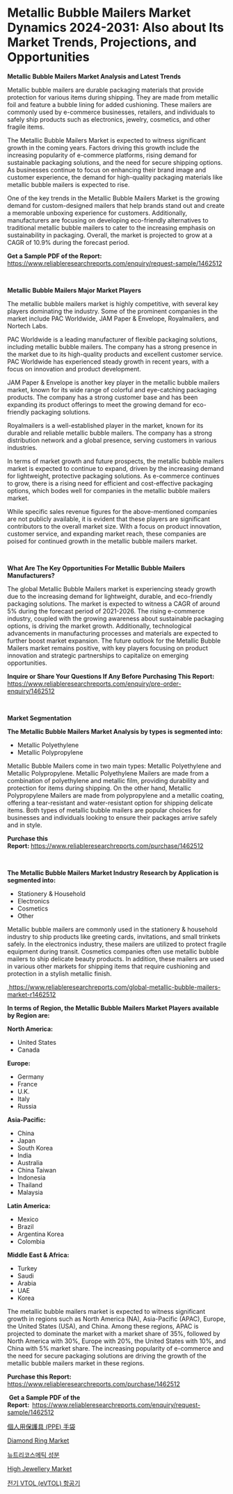 <p><h1>Metallic Bubble Mailers Market Dynamics 2024-2031: Also about Its Market Trends, Projections, and Opportunities</h1></p><p><strong>Metallic Bubble Mailers Market Analysis and Latest Trends</strong></p>
<p><p>Metallic bubble mailers are durable packaging materials that provide protection for various items during shipping. They are made from metallic foil and feature a bubble lining for added cushioning. These mailers are commonly used by e-commerce businesses, retailers, and individuals to safely ship products such as electronics, jewelry, cosmetics, and other fragile items.</p><p>The Metallic Bubble Mailers Market is expected to witness significant growth in the coming years. Factors driving this growth include the increasing popularity of e-commerce platforms, rising demand for sustainable packaging solutions, and the need for secure shipping options. As businesses continue to focus on enhancing their brand image and customer experience, the demand for high-quality packaging materials like metallic bubble mailers is expected to rise.</p><p>One of the key trends in the Metallic Bubble Mailers Market is the growing demand for custom-designed mailers that help brands stand out and create a memorable unboxing experience for customers. Additionally, manufacturers are focusing on developing eco-friendly alternatives to traditional metallic bubble mailers to cater to the increasing emphasis on sustainability in packaging. Overall, the market is projected to grow at a CAGR of 10.9% during the forecast period.</p></p>
<p><strong>Get a Sample PDF of the Report:&nbsp;</strong> <a href="https://www.reliableresearchreports.com/enquiry/request-sample/1462512">https://www.reliableresearchreports.com/enquiry/request-sample/1462512</a></p>
<p>&nbsp;</p>
<p><strong>Metallic Bubble Mailers Major Market Players</strong></p>
<p><p>The metallic bubble mailers market is highly competitive, with several key players dominating the industry. Some of the prominent companies in the market include PAC Worldwide, JAM Paper & Envelope, Royalmailers, and Nortech Labs. </p><p>PAC Worldwide is a leading manufacturer of flexible packaging solutions, including metallic bubble mailers. The company has a strong presence in the market due to its high-quality products and excellent customer service. PAC Worldwide has experienced steady growth in recent years, with a focus on innovation and product development.</p><p>JAM Paper & Envelope is another key player in the metallic bubble mailers market, known for its wide range of colorful and eye-catching packaging products. The company has a strong customer base and has been expanding its product offerings to meet the growing demand for eco-friendly packaging solutions.</p><p>Royalmailers is a well-established player in the market, known for its durable and reliable metallic bubble mailers. The company has a strong distribution network and a global presence, serving customers in various industries.</p><p>In terms of market growth and future prospects, the metallic bubble mailers market is expected to continue to expand, driven by the increasing demand for lightweight, protective packaging solutions. As e-commerce continues to grow, there is a rising need for efficient and cost-effective packaging options, which bodes well for companies in the metallic bubble mailers market.</p><p>While specific sales revenue figures for the above-mentioned companies are not publicly available, it is evident that these players are significant contributors to the overall market size. With a focus on product innovation, customer service, and expanding market reach, these companies are poised for continued growth in the metallic bubble mailers market.</p></p>
<p>&nbsp;</p>
<p><strong>What Are The Key Opportunities For Metallic Bubble Mailers Manufacturers?</strong></p>
<p><p>The global Metallic Bubble Mailers market is experiencing steady growth due to the increasing demand for lightweight, durable, and eco-friendly packaging solutions. The market is expected to witness a CAGR of around 5% during the forecast period of 2021-2026. The rising e-commerce industry, coupled with the growing awareness about sustainable packaging options, is driving the market growth. Additionally, technological advancements in manufacturing processes and materials are expected to further boost market expansion. The future outlook for the Metallic Bubble Mailers market remains positive, with key players focusing on product innovation and strategic partnerships to capitalize on emerging opportunities.</p></p>
<p><strong>Inquire or Share Your Questions If Any Before Purchasing This Report:</strong> <a href="https://www.reliableresearchreports.com/enquiry/pre-order-enquiry/1462512">https://www.reliableresearchreports.com/enquiry/pre-order-enquiry/1462512</a></p>
<p>&nbsp;</p>
<p><strong>Market Segmentation</strong></p>
<p><strong>The Metallic Bubble Mailers Market Analysis by types is segmented into:</strong></p>
<p><ul><li>Metallic Polyethylene</li><li>Metallic Polypropylene</li></ul></p>
<p><p>Metallic Bubble Mailers come in two main types: Metallic Polyethylene and Metallic Polypropylene. Metallic Polyethylene Mailers are made from a combination of polyethylene and metallic film, providing durability and protection for items during shipping. On the other hand, Metallic Polypropylene Mailers are made from polypropylene and a metallic coating, offering a tear-resistant and water-resistant option for shipping delicate items. Both types of metallic bubble mailers are popular choices for businesses and individuals looking to ensure their packages arrive safely and in style.</p></p>
<p><strong>Purchase this Report:&nbsp;</strong><a href="https://www.reliableresearchreports.com/purchase/1462512">https://www.reliableresearchreports.com/purchase/1462512</a></p>
<p>&nbsp;</p>
<p><strong>The Metallic Bubble Mailers Market Industry Research by Application is segmented into:</strong></p>
<p><ul><li>Stationery & Household</li><li>Electronics</li><li>Cosmetics</li><li>Other</li></ul></p>
<p><p>Metallic bubble mailers are commonly used in the stationery & household industry to ship products like greeting cards, invitations, and small trinkets safely. In the electronics industry, these mailers are utilized to protect fragile equipment during transit. Cosmetics companies often use metallic bubble mailers to ship delicate beauty products. In addition, these mailers are used in various other markets for shipping items that require cushioning and protection in a stylish metallic finish.</p></p>
<p><a href="https://www.reliableresearchreports.com/global-metallic-bubble-mailers-market-r1462512">&nbsp;https://www.reliableresearchreports.com/global-metallic-bubble-mailers-market-r1462512</a></p>
<p><strong>In terms of Region, the Metallic Bubble Mailers Market Players available by Region are:</strong></p>
<p>
    <p> <strong> North America: </strong>
        <ul>
            <li>United States</li>
            <li>Canada</li>
        </ul>
        </p> 
    <p> <strong> Europe: </strong>
        <ul>
            <li>Germany</li>
            <li>France</li>
            <li>U.K.</li>
            <li>Italy</li>
            <li>Russia</li>
        </ul>
        </p> 
    <p> <strong> Asia-Pacific: </strong>
        <ul>
            <li>China</li>
            <li>Japan</li>
            <li>South Korea</li>
            <li>India</li>
            <li>Australia</li>
            <li>China Taiwan</li>
            <li>Indonesia</li>
            <li>Thailand</li>
            <li>Malaysia</li>
        </ul>
        </p> 
    <p> <strong> Latin America: </strong>
        <ul>
            <li>Mexico</li>
            <li>Brazil</li>
            <li>Argentina Korea</li>
            <li>Colombia</li>
        </ul>
        </p> 
    <p> <strong> Middle East & Africa: </strong>
        <ul>
            <li>Turkey</li>
            <li>Saudi</li>
            <li>Arabia</li>
            <li>UAE</li>
            <li>Korea</li>
        </ul>
    </p>
    </p>
<p><p>The metallic bubble mailers market is expected to witness significant growth in regions such as North America (NA), Asia-Pacific (APAC), Europe, the United States (USA), and China. Among these regions, APAC is projected to dominate the market with a market share of 35%, followed by North America with 30%, Europe with 20%, the United States with 10%, and China with 5% market share. The increasing popularity of e-commerce and the need for secure packaging solutions are driving the growth of the metallic bubble mailers market in these regions.</p></p>
<p><strong>Purchase this Report: </strong><a href="https://www.reliableresearchreports.com/purchase/1462512">https://www.reliableresearchreports.com/purchase/1462512</a></p>
<p>&nbsp;<strong>Get a Sample PDF of the Report:&nbsp;&nbsp;</strong><a href="https://www.reliableresearchreports.com/enquiry/request-sample/1462512">https://www.reliableresearchreports.com/enquiry/request-sample/1462512</a></p>
<p><strong></strong></p>
<p><p><a href="https://github.com/deonnorth8/Market-Research-Report-List-1/blob/main/9920768141163.md">個人用保護具 (PPE) 手袋</a></p><p><a href="https://github.com/cameroneffertz/Market-Research-Report-List-1/blob/main/diamond-ring-market.md">Diamond Ring Market</a></p><p><a href="https://github.com/langcat852024/Market-Research-Report-List-1/blob/main/5590644149024.md">뉴트리코스메틱 성분</a></p><p><a href="https://github.com/shahriarnajimjoy333/Market-Research-Report-List-1/blob/main/high-jewellery-market.md">High Jewellery Market</a></p><p><a href="https://github.com/vdhdwjyp90142/Market-Research-Report-List-2/blob/main/6987601149025.md">전기 VTOL (eVTOL) 항공기</a></p></p>